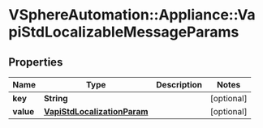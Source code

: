# VSphereAutomation::Appliance::VapiStdLocalizableMessageParams

## Properties
Name | Type | Description | Notes
------------ | ------------- | ------------- | -------------
**key** | **String** |  | [optional] 
**value** | [**VapiStdLocalizationParam**](VapiStdLocalizationParam.md) |  | [optional] 


